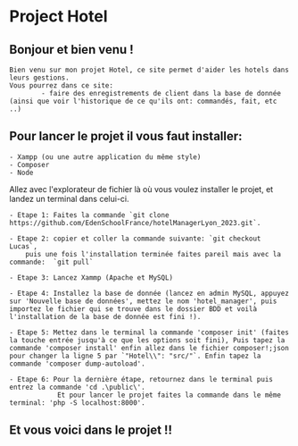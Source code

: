 # Project Hotel

## Bonjour et bien venu !

    Bien venu sur mon projet Hotel, ce site permet d'aider les hotels dans leurs gestions.
    Vous pourrez dans ce site:
            - faire des enregistrements de client dans la base de donnée (ainsi que voir l'historique de ce qu'ils ont: commandés, fait, etc ..)

## Pour lancer le projet il vous faut installer:

    - Xampp (ou une autre application du même style)
    - Composer
    - Node

Allez avec l'explorateur de fichier là où vous voulez installer le projet, et landez un terminal dans celui-ci.

    - Etape 1: Faites la commande `git clone https://github.com/EdenSchoolFrance/hotelManagerLyon_2023.git`.

    - Etape 2: copier et coller la commande suivante: `git checkout Lucas`,
        puis une fois l'installation terminée faites pareil mais avec la commande:  `git pull`

    - Etape 3: Lancez Xammp (Apache et MySQL)

    - Etape 4: Installez la base de donnée (lancez en admin MySQL, appuyez sur 'Nouvelle base de données', mettez le nom 'hotel_manager', puis importez le fichier qui se trouve dans le dossier BDD et voilà l'installation de la base de donnée est fini !).

    - Etape 5: Mettez dans le terminal la commande 'composer init' (faites la touche entrée jusqu'à ce que les options soit fini), Puis tapez la commande 'composer install' enfin allez dans le fichier composer!;json pour changer la ligne 5 par `"Hotel\\": "src/"`. Enfin tapez la commande 'composer dump-autoload'.

    - Etape 6: Pour la dernière étape, retournez dans le terminal puis entrez la commande 'cd .\public\'.
                Et pour lancer le projet faites la commande dans le même terminal: 'php -S localhost:8000'.

## Et vous voici dans le projet !!
